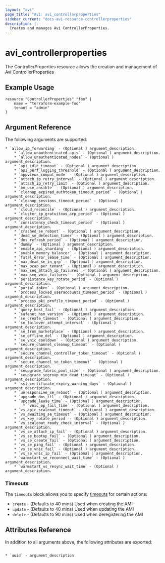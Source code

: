 ```yaml
---
layout: "avi"
page_title: "Avi: avi_controllerproperties"
sidebar_current: "docs-avi-resource-controllerproperties"
description: |-
  Creates and manages Avi ControllerProperties.
---
```


# avi_controllerproperties

The ControllerProperties resource allows the creation and management of Avi ControllerProperties

## Example Usage

```hcl
resource "ControllerProperties" "foo" {
    name = "terraform-example-foo"
    tenant = "admin"
}
```

## Argument Reference

The following arguments are supported:

    * `allow_ip_forwarding` - (Optional ) argument_description.
        * `allow_unauthenticated_apis` - (Optional ) argument_description.
        * `allow_unauthenticated_nodes` - (Optional ) argument_description.
        * `api_idle_timeout` - (Optional ) argument_description.
        * `api_perf_logging_threshold` - (Optional ) argument_description.
        * `appviewx_compat_mode` - (Optional ) argument_description.
        * `attach_ip_retry_interval` - (Optional ) argument_description.
        * `attach_ip_retry_limit` - (Optional ) argument_description.
        * `bm_use_ansible` - (Optional ) argument_description.
        * `cleanup_expired_authtoken_timeout_period` - (Optional ) argument_description.
        * `cleanup_sessions_timeout_period` - (Optional ) argument_description.
        * `cloud_reconcile` - (Optional ) argument_description.
        * `cluster_ip_gratuitous_arp_period` - (Optional ) argument_description.
        * `consistency_check_timeout_period` - (Optional ) argument_description.
        * `crashed_se_reboot` - (Optional ) argument_description.
        * `dead_se_detection_timer` - (Optional ) argument_description.
        * `dns_refresh_period` - (Optional ) argument_description.
        * `dummy` - (Optional ) argument_description.
        * `enable_api_sharding` - (Optional ) argument_description.
        * `enable_memory_balancer` - (Optional ) argument_description.
        * `fatal_error_lease_time` - (Optional ) argument_description.
        * `max_dead_se_in_grp` - (Optional ) argument_description.
        * `max_pcap_per_tenant` - (Optional ) argument_description.
        * `max_seq_attach_ip_failures` - (Optional ) argument_description.
        * `max_seq_vnic_failures` - (Optional ) argument_description.
        * `persistence_key_rotate_period` - (Optional ) argument_description.
        * `portal_token` - (Optional ) argument_description.
        * `process_locked_useraccounts_timeout_period` - (Optional ) argument_description.
        * `process_pki_profile_timeout_period` - (Optional ) argument_description.
        * `query_host_fail` - (Optional ) argument_description.
        * `safenet_hsm_version` - (Optional ) argument_description.
        * `se_create_timeout` - (Optional ) argument_description.
        * `se_failover_attempt_interval` - (Optional ) argument_description.
        * `se_from_marketplace` - (Optional ) argument_description.
        * `se_offline_del` - (Optional ) argument_description.
        * `se_vnic_cooldown` - (Optional ) argument_description.
        * `secure_channel_cleanup_timeout` - (Optional ) argument_description.
        * `secure_channel_controller_token_timeout` - (Optional ) argument_description.
        * `secure_channel_se_token_timeout` - (Optional ) argument_description.
        * `seupgrade_fabric_pool_size` - (Optional ) argument_description.
        * `seupgrade_segroup_min_dead_timeout` - (Optional ) argument_description.
        * `ssl_certificate_expiry_warning_days` - (Optional ) argument_description.
        * `unresponsive_se_reboot` - (Optional ) argument_description.
        * `upgrade_dns_ttl` - (Optional ) argument_description.
        * `upgrade_lease_time` - (Optional ) argument_description.
            * `vnic_op_fail_time` - (Optional ) argument_description.
        * `vs_apic_scaleout_timeout` - (Optional ) argument_description.
        * `vs_awaiting_se_timeout` - (Optional ) argument_description.
        * `vs_key_rotate_period` - (Optional ) argument_description.
        * `vs_scaleout_ready_check_interval` - (Optional ) argument_description.
        * `vs_se_attach_ip_fail` - (Optional ) argument_description.
        * `vs_se_bootup_fail` - (Optional ) argument_description.
        * `vs_se_create_fail` - (Optional ) argument_description.
        * `vs_se_ping_fail` - (Optional ) argument_description.
        * `vs_se_vnic_fail` - (Optional ) argument_description.
        * `vs_se_vnic_ip_fail` - (Optional ) argument_description.
        * `warmstart_se_reconnect_wait_time` - (Optional ) argument_description.
        * `warmstart_vs_resync_wait_time` - (Optional ) argument_description.
    
### Timeouts

The `timeouts` block allows you to specify [timeouts](https://www.terraform.io/docs/configuration/resources.html#timeouts) for certain actions:

* `create` - (Defaults to 40 mins) Used when creating the AMI
* `update` - (Defaults to 40 mins) Used when updating the AMI
* `delete` - (Defaults to 90 mins) Used when deregistering the AMI

## Attributes Reference

In addition to all arguments above, the following attributes are exported:

                                                                                                                                                                                        * `uuid` - argument_description.
                                                        
